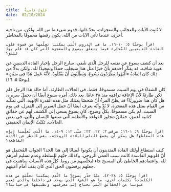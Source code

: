 ```yaml
---
title:  قلوبٌ قاسيةٌ
date:  02/10/2024
---
```


لا تُثبِت الآيات والعجائب والمعجزات، بحدّ ذاتها، قدوم شيء ما من الله. ولكن، من ناحية أخرى، عندما تأتي الآيات من الله، يكون رفضها محفوفًا بالمخاطر.

`اقرأ يوحنّا ٥: ١٠-١٦. ما هي الدروس الّتي يمكننا تعلّمها من قسوة قلوب القادة الدينيين المُحيّرة فيما يتعلّق بيسوع والمعجزة الّتي كان قد قام بها للتو؟`

بعد أن كشف يسوع عن نفسه للرجل الّذي شُفي، سارع الرجل بإخبار القادة الدينيين عن هوية شافيه. قد يفكّر أحدهم بأنّ خبرًا مثل هذا سيجلب حمدًا وتمجيدًا لله، ولكن بدلًا من ذلك كان القادةُ «ٱلْيَهُودُ يَطْرُدُونَ يَسُوعَ، وَيَطْلُبُونَ أَنْ يَقْتُلُوهُ، لِأَنَّهُ عَمِلَ هَذَا فِي سَبْتٍ» (يوحنّا ٥: ١٦).

كان الشفاءُ في يوم السبت مسموحًا، فقط، في الحالات الطارئة، أما حالة هذا الرجل فلم تكن طارئةً لأنّ الإعاقة ترافقه منذ ٣٨ عامًا. بعد ذلك، أمره يسوع أيضًا أن يحملَ سريره، هل كان هذا ضروريًا؟ قد يظنّ المرءُ أنّ شخصًا يمتلك مثل هذه القدرة الإلهية، الّتي تمكّنه من القيام بمثل هذه المعجزة، لا بُدّ وأنّه يعرف أيضًا أنّ حمل السرير إلى المنزل، في يوم السبت، لم يكن مسموحًا. بكلِّ وضوحٍ، كان يسوع يسعى إلى الكشف لهم عن حقائقٍ كتابية أعمق، حقائقٌ تتجاوز القواعد والأنظمة الّتي صنعها الإنسان والّتي، في بعض الحالات، تَكبُتُ الإيمان الحقيقي.

`اقرأ يوحنّا ٩: ١-١٦؛ مرقس ٣: ٢٢، ٢٣؛ متّى ١٢: ٩-١٤. ما الّذي تُعلِّمنا إياه هذه المقاطع؟ هل يمكن أن يخضعَ الناس للبلادة الروحيّة، بغض النظر عن الأدلّة القاطعة؟`

كيف استطاع أولئك القادة المتدينون أن يكونوا عُميانًا إلى هذا الحد؟ الجواب المُحتمل هو أنّ قلوبهم الفاسدة كانت سبب العمى الروحي، وكذلك حبّهم للسلطة وعدم تسليم أمرهم لله، واعتقادهم الخاطئ بأن المسيح جاء ليخلّصهم من روما. كلُّ هذه الأسباب ساهمت في جعلهم يرفضون الحق الّذي كان يقف أمام أعينهم.

`اقرأ يوحنّا ٥: ٣٨-٤٢. ممّا حذّر يسوع؟ ما الّذي يمكننا تعلّمَه من هذه الكلمات؟ بكلمات أخرى، ما هو الشيء الّذي يوجد في داخلنا والّذي يُعمي عيوننا عن الحقائق الّتي نحتاج إلى معرفتها وتطبيقها في حياتنا؟`